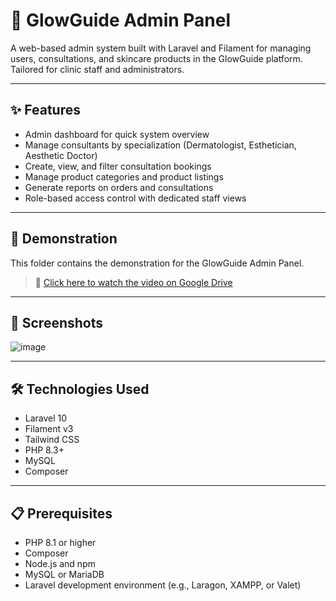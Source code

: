 # 🌟 GlowGuide Admin Panel

A web-based admin system built with Laravel and Filament for managing users, consultations, and skincare products in the GlowGuide platform. Tailored for clinic staff and administrators.

---

## ✨ Features

- Admin dashboard for quick system overview  
- Manage consultants by specialization (Dermatologist, Esthetician, Aesthetic Doctor)  
- Create, view, and filter consultation bookings  
- Manage product categories and product listings  
- Generate reports on orders and consultations  
- Role-based access control with dedicated staff views

---

## 🎥 Demonstration

This folder contains the demonstration for the GlowGuide Admin Panel.

> 🔗 [Click here to watch the video on Google Drive](https://drive.google.com/file/d/1F5CBtmte7EEJiFUYmP9HtoQ6WsFy_Pa6/view?usp=sharing
)

---

## 📸 Screenshots

![image](https://github.com/user-attachments/assets/1e2873a1-4367-4e47-b048-67c5bedcab44)

---

## 🛠 Technologies Used

- Laravel 10  
- Filament v3  
- Tailwind CSS  
- PHP 8.3+  
- MySQL  
- Composer  

---

## 📋 Prerequisites

- PHP 8.1 or higher  
- Composer  
- Node.js and npm  
- MySQL or MariaDB  
- Laravel development environment (e.g., Laragon, XAMPP, or Valet)
